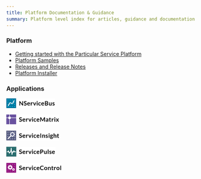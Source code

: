 ```yaml
---
title: Platform Documentation & Guidance
summary: Platform level index for articles, guidance and documentation
---
```


### Platform

- [Getting started with the Particular Service Platform](getting-started-with-particular-service-platform)
- [Platform Samples](samples)
- [Releases and Release Notes](release-notes)
- [Platform Installer](installer)

### Applications


[![NServiceBus article index](images/NServiceBusLogo.png)](/NServiceBus)

[![ServiceMatrix article index](images/ServiceMatrixLogo.png)](/ServiceMatrix)

[![ServiceInsight article index](images/ServiceInsightLogo.png)](/ServiceInsight)

[![ServicePulse article index](images/ServicePulseLogo.png)](/ServicePulse)

[![ServiceControl article index](images/ServiceControlLogo.png)](/ServiceControl)